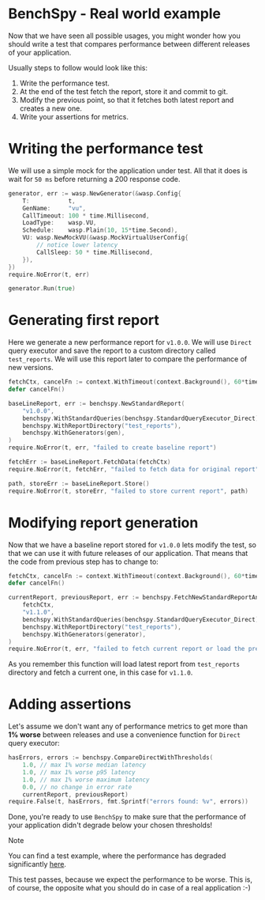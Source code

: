 # BenchSpy - Real world example

Now that we have seen all possible usages, you might wonder how you should write a test that compares performance between different
releases of your application.

Usually steps to follow would look like this:
1. Write the performance test.
2. At the end of the test fetch the report, store it and commit to git.
3. Modify the previous point, so that it fetches both latest report and creates a new one.
4. Write your assertions for metrics.

# Writing the performance test
We will use a simple mock for the application under test. All that it does is wait for `50 ms` before
returning a 200 response code.

```go
generator, err := wasp.NewGenerator(&wasp.Config{
    T:           t,
    GenName:     "vu",
    CallTimeout: 100 * time.Millisecond,
    LoadType:    wasp.VU,
    Schedule:    wasp.Plain(10, 15*time.Second),
    VU: wasp.NewMockVU(&wasp.MockVirtualUserConfig{
        // notice lower latency
        CallSleep: 50 * time.Millisecond,
    }),
})
require.NoError(t, err)

generator.Run(true)
```

# Generating first report
Here we generate a new performance report for `v1.0.0`. We will use `Direct` query executor and save the report to a custom directory
called `test_reports`. We will use this report later to compare the performance of new versions.

```go
fetchCtx, cancelFn := context.WithTimeout(context.Background(), 60*time.Second)
defer cancelFn()

baseLineReport, err := benchspy.NewStandardReport(
    "v1.0.0",
    benchspy.WithStandardQueries(benchspy.StandardQueryExecutor_Direct),
    benchspy.WithReportDirectory("test_reports"),
    benchspy.WithGenerators(gen),
)
require.NoError(t, err, "failed to create baseline report")

fetchErr := baseLineReport.FetchData(fetchCtx)
require.NoError(t, fetchErr, "failed to fetch data for original report")

path, storeErr := baseLineReport.Store()
require.NoError(t, storeErr, "failed to store current report", path)
```

# Modifying report generation
Now that we have a baseline report stored for `v1.0.0` lets modify the test, so that we can use it with future releases of our application.
That means that the code from previous step has to change to:
```go
fetchCtx, cancelFn := context.WithTimeout(context.Background(), 60*time.Second)
defer cancelFn()

currentReport, previousReport, err := benchspy.FetchNewStandardReportAndLoadLatestPrevious(
    fetchCtx,
    "v1.1.0",
    benchspy.WithStandardQueries(benchspy.StandardQueryExecutor_Direct),
    benchspy.WithReportDirectory("test_reports"),
    benchspy.WithGenerators(generator),
)
require.NoError(t, err, "failed to fetch current report or load the previous one")
```

As you remember this function will load latest report from `test_reports` directory and fetch a current one, in this case for `v1.1.0`.

# Adding assertions
Let's assume we don't want any of performance metrics to get more than **1% worse** between releases and use a convenience function
for `Direct` query executor:
```go
hasErrors, errors := benchspy.CompareDirectWithThresholds(
    1.0, // max 1% worse median latency
    1.0, // max 1% worse p95 latency
    1.0, // max 1% worse maximum latency
    0.0, // no change in error rate
    currentReport, previousReport)
require.False(t, hasErrors, fmt.Sprintf("errors found: %v", errors))
```

Done, you're ready to use `BenchSpy` to make sure that the performance of your application didn't degrade below your chosen thresholds!

> [!NOTE]
> You can find a test example, where the performance has degraded significantly [here](https://github.com/smartcontractkit/chainlink-testing-framework/tree/main/wasp/examples/benchspy/direct_query_executor/direct_query_real_case.go).
>
> This test passes, because we expect the performance to be worse. This is, of course, the opposite what you should do in case of a real application :-)
